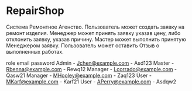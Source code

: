 # RepairShop
Система Ремонтное Агенство. Пользователь может создать заявку на
ремонт изделия. Менеджер может принять заявку указав цену, либо
отклонить заявку, указав причину. Мастер может выполнить принятую
Менеджером заявку. Пользователь может оставить Отзыв о выполненных
работах.

role    email               password
Admin - Jchen@example.com - Asd123 
Master - Rbenna@example.com - Rewq12
Manager - Lcorrado@example.com - Qasw21
Manager - MHooley@example.com - Zaq123
User - MKarf@example.com - Karf21
User - APerry@example.com - Asdqw2